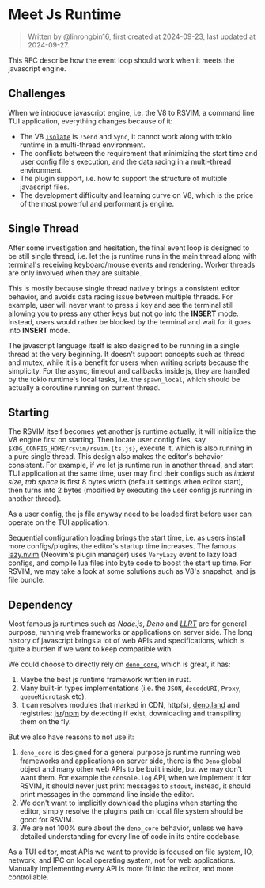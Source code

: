 # Meet Js Runtime

> Written by @linrongbin16, first created at 2024-09-23, last updated at 2024-09-27.

This RFC describe how the event loop should work when it meets the javascript engine.

## Challenges

When we introduce javascript engine, i.e. the V8 to RSVIM, a command line TUI application, everything changes because of it:

- The V8 [`Isolate`](https://docs.rs/v8/latest/v8/struct.Isolate.html) is `!Send` and `Sync`, it cannot work along with tokio runtime in a multi-thread environment.
- The conflicts between the requirement that minimizing the start time and user config file's execution, and the data racing in a multi-thread environment.
- The plugin support, i.e. how to support the structure of multiple javascript files.
- The development difficulty and learning curve on V8, which is the price of the most powerful and performant js engine.

## Single Thread

After some investigation and hesitation, the final event loop is designed to be still single thread, i.e. let the js runtime runs in the main thread along with terminal's receiving keyboard/mouse events and rendering. Worker threads are only involved when they are suitable.

This is mostly because single thread natively brings a consistent editor behavior, and avoids data racing issue between multiple threads. For example, user will never want to press `i` key and see the terminal still allowing you to press any other keys but not go into the **INSERT** mode. Instead, users would rather be blocked by the terminal and wait for it goes into **INSERT** mode.

The javascript language itself is also designed to be running in a single thread at the very beginning. It doesn't support concepts such as thread and mutex, while it is a benefit for users when writing scripts because the simplicity. For the async, timeout and callbacks inside js, they are handled by the tokio runtime's local tasks, i.e. the `spawn_local`, which should be actually a coroutine running on current thread.

## Starting

The RSVIM itself becomes yet another js runtime actually, it will initialize the V8 engine first on starting. Then locate user config files, say `$XDG_CONFIG_HOME/rsvim/rsvim.{ts,js}`, execute it, which is also running in a pure single thread. This design also makes the editor's behavior consistent. For example, if we let js runtime run in another thread, and start TUI application at the same time, user may find their configs such as _indent size_, _tab space_ is first 8 bytes width (default settings when editor start), then turns into 2 bytes (modified by executing the user config js running in another thread).

As a user config, the js file anyway need to be loaded first before user can operate on the TUI application.

Sequential configuration loading brings the start time, i.e. as users install more configs/plugins, the editor's startup time increases. The famous [lazy.nvim](https://github.com/folke/lazy.nvim) (Neovim's plugin manager) uses `VeryLazy` event to lazy load configs, and compile lua files into byte code to boost the start up time. For RSVIM, we may take a look at some solutions such as V8's snapshot, and js file bundle.

## Dependency

Most famous js runtimes such as _Node.js_, _Deno_ and [_LLRT_](https://github.com/awslabs/llrt) are for general purpose, running web frameworks or applications on server side. The long history of javascript brings a lot of web APIs and specifications, which is quite a burden if we want to keep compatible with.

We could choose to directly rely on [`deno_core`](https://github.com/denoland/deno_core), which is great, it has:

1. Maybe the best js runtime framework written in rust.
2. Many built-in types implementations (i.e. the `JSON`, `decodeURI`, `Proxy`, `queueMicrotask` etc).
3. It can resolves modules that marked in CDN, http(s), [deno.land](https://deno.land/std@0.224.0) and registries: [jsr](https://jsr.io/)/[npm](https://www.npmjs.com/) by detecting if exist, downloading and transpiling them on the fly.

But we also have reasons to not use it:

1. `deno_core` is designed for a general purpose js runtime running web frameworks and applications on server side, there is the `Deno` global object and many other web APIs to be built inside, but we may don't want them. For example the `console.log` API, when we implement it for RSVIM, it should never just print messages to `stdout`, instead, it should print messages in the command line inside the editor.
2. We don't want to implicitly download the plugins when starting the editor, simply resolve the plugins path on local file system should be good for RSVIM.
3. We are not 100% sure about the `deno_core` behavior, unless we have detailed understanding for every line of code in its entire codebase.

As a TUI editor, most APIs we want to provide is focused on file system, IO, network, and IPC on local operating system, not for web applications. Manually implementing every API is more fit into the editor, and more controllable.
